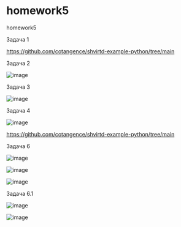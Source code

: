 # homework5
homework5


Задача 1 

https://github.com/cotangence/shvirtd-example-python/tree/main

Задача 2

![image](https://github.com/cotangence/homework5/assets/160312212/5a2bb0a8-b6a2-4cc8-b98f-a666e1113dce)


Задача 3

![image](https://github.com/cotangence/homework5/assets/160312212/60509adf-a6f2-4eed-ac4c-9dd25a72c719)


Задача 4

![image](https://github.com/cotangence/homework5/assets/160312212/4304fcfa-d1fc-4b6d-a71d-0bb93ed77b33)

https://github.com/cotangence/shvirtd-example-python/tree/main

Задача 6

![image](https://github.com/cotangence/homework5/assets/160312212/e47cd430-ef3e-4ac2-9f44-5ef8c5553647)

![image](https://github.com/cotangence/homework5/assets/160312212/b1c4cb7a-e84c-4ad9-bdd3-ffaea9eba54b)

![image](https://github.com/cotangence/homework5/assets/160312212/b0f1a4b9-8939-4c77-8734-29d0b0627579)

Задача 6.1

![image](https://github.com/cotangence/homework5/assets/160312212/0ea55858-0edd-4687-b9d8-bcb00b791d20)

![image](https://github.com/cotangence/homework5/assets/160312212/a370b8cf-ec49-4505-a03a-08fd92c5766d)


